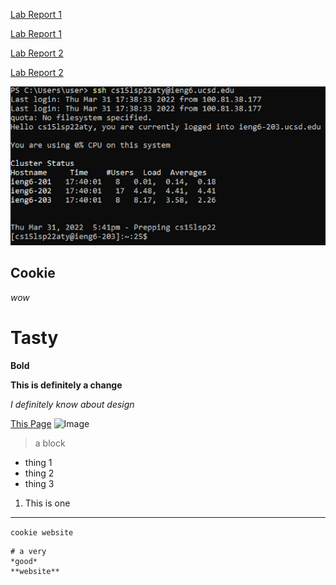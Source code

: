 [Lab Report 1](lab-report-1-week-2.html) 


[Lab Report 1](https://jwyamaguchi.github.io/cse15l-lab-reports/lab-report-1-week-2.html)

[Lab Report 2](lab-report-2-week-4.html) 

[Lab Report 2](https://jwyamaguchi.github.io/cse15l-lab-reports/lab-report-2-week-4.html)

![](images/unnamed1.png)

## Cookie
*wow*
# Tasty
**Bold**

**This is definitely a change**

*I definitely know about design*

[This Page](https://github.com/jwyamaguchi/cse15l-lab-reports.git)
![Image](https://th.bing.com/th/id/R.f05ff0297c24353fbee976302c3f8e01?rik=WsJUJIGJVwSDwQ&pid=ImgRaw&r=0)
> a block
* thing 1
* thing 2
* thing 3
1. This is one
---
`cookie website`
```
# a very 
*good*
**website**
```
